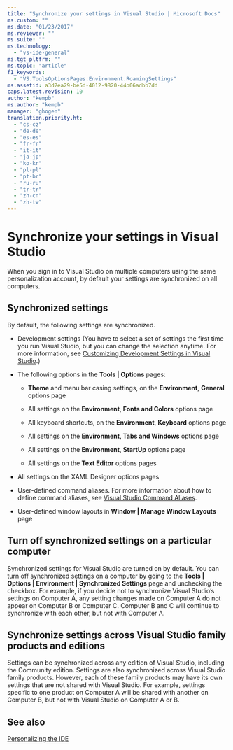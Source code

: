 ```yaml
---
title: "Synchronize your settings in Visual Studio | Microsoft Docs"
ms.custom: ""
ms.date: "01/23/2017"
ms.reviewer: ""
ms.suite: ""
ms.technology:
  - "vs-ide-general"
ms.tgt_pltfrm: ""
ms.topic: "article"
f1_keywords:
  - "VS.ToolsOptionsPages.Environment.RoamingSettings"
ms.assetid: a3d2ea29-be5d-4012-9820-44b06adbb7dd
caps.latest.revision: 10
author: "kempb"
ms.author: "kempb"
manager: "ghogen"
translation.priority.ht:
  - "cs-cz"
  - "de-de"
  - "es-es"
  - "fr-fr"
  - "it-it"
  - "ja-jp"
  - "ko-kr"
  - "pl-pl"
  - "pt-br"
  - "ru-ru"
  - "tr-tr"
  - "zh-cn"
  - "zh-tw"
---
```

# Synchronize your settings in Visual Studio
When you sign in to Visual Studio on multiple computers using the same personalization account, by default your settings are synchronized on all computers.

## Synchronized settings  
 By default, the following settings are synchronized.  

-   Development settings (You have to select a set of settings the first time you run Visual Studio, but you can change the selection anytime. For more information, see [Customizing Development Settings in Visual Studio](http://msdn.microsoft.com/en-us/22c4debb-4e31-47a8-8f19-16f328d7dcd3).)  

-   The following options in the **Tools &#124; Options** pages:  

    -   **Theme** and menu bar casing settings, on the **Environment**, **General** options page  

    -   All settings on the **Environment**, **Fonts and Colors** options page  

    -   All keyboard shortcuts, on the **Environment**, **Keyboard** options page  

    -   All settings on the **Environment, Tabs and Windows** options page  

    -   All settings on the **Environment**, **StartUp** options page  

    -   All settings on the **Text Editor** options pages  

-   All settings on the XAML Designer options pages  

-   User-defined command aliases. For more information about how to define command aliases, see [Visual Studio Command Aliases](../ide/reference/visual-studio-command-aliases.md).  

-   User-defined window layouts in **Window &#124; Manage Window Layouts** page  

## Turn off synchronized settings on a particular computer  
 Synchronized settings for Visual Studio are turned on by default. You can turn off synchronized settings on a computer by going to the **Tools &#124; Options &#124; Environment &#124; Synchronized Settings** page and unchecking the checkbox.  For example, if you decide not to synchronize Visual Studio’s settings on Computer A, any setting changes made on Computer A do not appear on Computer B or Computer C. Computer B and C will continue to synchronize with each other, but not with Computer A.  

## Synchronize settings across Visual Studio family products and editions  
 Settings can be synchronized across any edition of Visual Studio, including the Community edition. Settings are also synchronized across Visual Studio family products. However, each of these family products may have its own settings that are not shared with Visual Studio. For example, settings specific to one product on Computer A will be shared with another on Computer B, but not with Visual Studio on Computer A or B.  

## See also  
 [Personalizing the  IDE](../ide/personalizing-the-visual-studio-ide.md)
